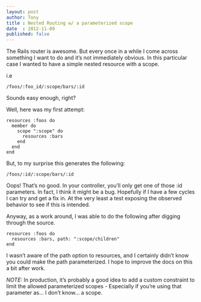 ```yaml
---
layout: post
author: Tony
title : Nested Routing w/ a parameterized scope
date  : 2012-11-09
published: false
---
```


The Rails router is awesome. But every once in a while I come across something I want to do and it’s not immediately obvious. In this particular case I wanted to have a simple nested resource with a scope.

i.e

```
/foos/:foo_id/:scope/bars/:id
```

Sounds easy enough, right?

Well, here was my first attempt:

```
resources :foos do
  member do
    scope ":scope" do
      resources :bars
    end
  end
end
```

But, to my surprise this generates the following:

```
/foos/:id/:scope/bars/:id
```

Oops! That’s no good. In your controller, you’ll only get one of those :id parameters. In fact, I think it might be a bug. Hopefully if I have a few cycles I can try and get a fix in. At the very least a test exposing the observed behavior to see if this is intended.

Anyway, as a work around, I was able to do the following after digging through the source.

```
resources :foos do
  resources :bars, path: ":scope/children"
end
```

I wasn’t aware of the path option to resources, and I certainly didn’t know you could make the path parameterized. I hope to improve the docs on this a bit after work.

*NOTE:* In production, it’s probably a good idea to add a custom constraint to limit the allowed parameterized scopes - Especially if you’re using that parameter as… I don’t know… a scope.
